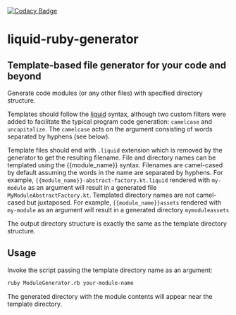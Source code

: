 [![Codacy Badge](https://api.codacy.com/project/badge/Grade/a1308c563620460c93501f69d64666fe)](https://www.codacy.com/manual/alekskuzmin/liquid-ruby-generator?utm_source=github.com&amp;utm_medium=referral&amp;utm_content=alekskuzmin/liquid-ruby-generator&amp;utm_campaign=Badge_Grade)

# liquid-ruby-generator

## Template-based file generator for your code and beyond

Generate code modules (or any other files) with specified directory structure.

Templates should follow the [liquid](https://github.com/Shopify/liquid) syntax, although two custom filters were added to facilitate the typical program code generation: `camelcase` and `uncapitalize`. The `camelcase` acts on the argument consisting of words separated by hyphens (see below).

Template files should end with `.liquid` extension which is removed by the generator to get the resulting filename. File and directory names can be templated using the {{module_name}} syntax. Filenames are camel-cased by default assuming the words in the name are separated by hyphens. For example, `{{module_name}}-abstract-factory.kt.liquid` rendered with `my-module` as an argument will result in a generated file `MyModuleAbstractFactory.kt`. Templated directory names are not camel-cased but juxtaposed. For example, `{{module_name}}assets` rendered with `my-module` as an argument will result in a generated directory `mymoduleassets`

The output directory structure is exactly the same as the template directory structure.

## Usage

Invoke the script passing the template directory name as an argument:

``` bash
ruby ModuleGenerator.rb your-module-name
```

The generated directory with the module contents will appear near the template directory.
